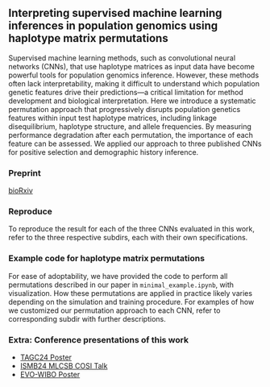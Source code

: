 ## Interpreting supervised machine learning inferences in population genomics using haplotype matrix permutations
Supervised machine learning methods, such as convolutional neural networks (CNNs), that use haplotype matrices as input data have become powerful tools for population genomics inference.
However, these methods often lack interpretability, making it difficult to understand which population genetic features drive their predictions—a critical limitation for method development and biological interpretation.
Here we introduce a systematic permutation approach that progressively disrupts population genetics features within input test haplotype matrices, including linkage disequilibrium, haplotype structure, and allele frequencies.
By measuring performance degradation after each permutation, the importance of each feature can be assessed.
We applied our approach to three published CNNs for positive selection and demographic history inference.

### Preprint
[bioRxiv](https://www.biorxiv.org/content/10.1101/2025.03.24.644668v1)

### Reproduce

To reproduce the result for each of the three CNNs evaluated in this work, 
refer to the three respective subdirs, each with their own specifications.

### Example code for haplotype matrix permutations

For ease of adoptability, we have provided the code to perform all permutations described in our paper in `minimal_example.ipynb`, with visualization.
How these permutations are applied in practice likely varies depending on the simulation and training procedure.
For examples of how we customized our permutation approach to each CNN, refer to corresponding subdir with further descriptions.

### Extra: Conference presentations of this work
* [TAGC24 Poster](https://github.com/lntran26/lntran26.github.io/blob/4e461eaf627614b75ec47d9a8f72fd5491880fb9/files/TAGC_24_Tran_final.pdf)
* [ISMB24 MLCSB COSI Talk](https://github.com/lntran26/lntran26.github.io/blob/1a5497584df962c9d5643b013523ecaf0fa8c2ef/files/ISMB24.pdf)
* [EVO-WIBO Poster](https://github.com/lntran26/lntran26.github.io/blob/master/files/Tran_ConfuseNN_final.pdf)
